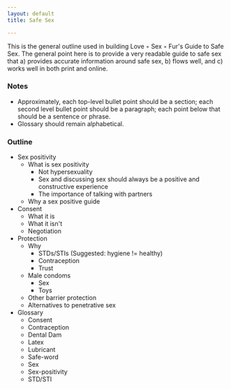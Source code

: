 ```yaml
---
layout: default
title: Safe Sex

---
```


This is the general outline used in building Love ◦ Sex ◦ Fur's Guide to Safe
Sex.  The general point here is to provide a very readable guide to safe sex
that a) provides accurate information around safe sex, b) flows well, and c)
works well in both print and online.

### Notes
* Approximately, each top-level bullet point should be  a section; each second
  level bullet point should be a paragraph; each point below that should be a
  sentence or phrase.
* Glossary should remain alphabetical.

### Outline
* Sex positivity
  * What is sex positivity
    * Not hypersexuality
    * Sex and discussing sex should always be a positive and constructive
      experience
    * The importance of talking with partners
  * Why a sex positive guide
* Consent
  * What it is
  * What it isn't
  * Negotiation
* Protection
  * Why
    * STDs/STIs (Suggested: hygiene != healthy)
    * Contraception
    * Trust
  * Male condoms
    * Sex
    * Toys
  * Other barrier protection
  * Alternatives to penetrative sex
* Glossary
  * Consent
  * Contraception
  * Dental Dam
  * Latex
  * Lubricant
  * Safe-word
  * Sex
  * Sex-positivity
  * STD/STI
